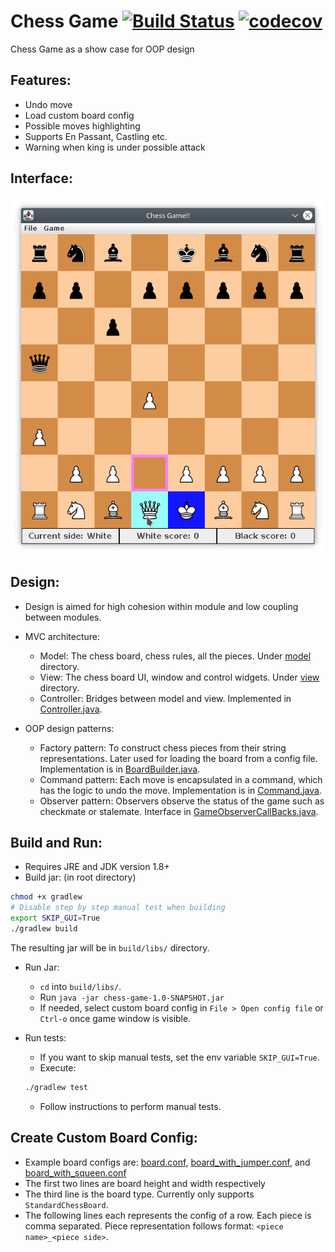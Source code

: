 # Chess Game [![Build Status](https://travis-ci.com/zli117/Chess-Game.svg?token=j4y2W3bQxnm7LkxGR6Um&branch=master)](https://travis-ci.com/zli117/Chess-Game) [![codecov](https://codecov.io/gh/zli117/Chess-Game/branch/master/graph/badge.svg)](https://codecov.io/gh/zli117/Chess-Game)

Chess Game as a show case for OOP design

## Features:

 * Undo move
 * Load custom board config
 * Possible moves highlighting
 * Supports En Passant, Castling etc.
 * Warning when king is under possible attack

## Interface:
![Screenshot](files/screenshot.png)

## Design:

 * Design is aimed for high cohesion within module and low coupling between modules.
 * MVC architecture: 
   * Model: The chess board, chess rules, all the pieces. Under [model](src/main/java/model) directory.
   * View: The chess board UI, window and control widgets. Under [view](src/main/java/view) directory.
   * Controller: Bridges between model and view. Implemented in [Controller.java](src/main/java/controller/Controller.java).
 
 * OOP design patterns:
   * Factory pattern: To construct chess pieces from their string representations. Later used for 
     loading the board from a config file. Implementation is in [BoardBuilder.java](src/main/java/utils/BoardBuilder.java).
   * Command pattern: Each move is encapsulated in a command, which has the logic to undo the move. 
     Implementation is in [Command.java](src/main/java/model/Command.java).
   * Observer pattern: Observers observe the status of the game such as checkmate or stalemate. 
     Interface in [GameObserverCallBacks.java](src/main/java/model/GameObserverCallBacks.java).

## Build and Run:

 * Requires JRE and JDK version 1.8+
 * Build jar: (in root directory)
 ```bash
 chmod +x gradlew
 # Disable step by step manual test when building
 export SKIP_GUI=True
 ./gradlew build
 ```
 The resulting jar will be in `build/libs/` directory.
 
 * Run Jar:
   * `cd` into `build/libs/`.
   * Run `java -jar chess-game-1.0-SNAPSHOT.jar`
   * If needed, select custom board config in `File > Open config file` or `Ctrl-o` once game window 
     is visible. 
 
 * Run tests:
   * If you want to skip manual tests, set the env variable `SKIP_GUI=True`.
   * Execute:
   ```bash
   ./gradlew test
   ```
   * Follow instructions to perform manual tests.
 
## Create Custom Board Config:

* Example board configs are: [board.conf](src/main/resources/board.conf), 
  [board_with_jumper.conf](src/main/resources/board_with_jumper.conf), and 
  [board_with_squeen.conf](src/main/resources/board_with_squeen.conf)
* The first two lines are board height and width respectively
* The third line is the board type. Currently only supports `StandardChessBoard`.
* The following lines each represents the config of a row. Each piece is comma separated. Piece 
  representation follows format: `<piece name>_<piece side>`.
